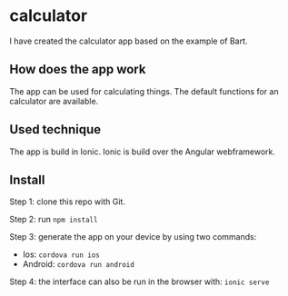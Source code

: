 # calculator
I have created the calculator app based on the example of Bart. 

## How does the app work
The app can be used for calculating things. The default functions for an calculator are available. 

## Used technique
The app is build in Ionic. Ionic is build over the Angular webframework. 

## Install
Step 1: clone this repo with Git. 

Step 2: run `npm install`

Step 3: generate the app on your device by using two commands:

- Ios: `cordova run ios`
- Android: `cordova run android`

Step 4: the interface can also be run in the browser with: `ionic serve`
